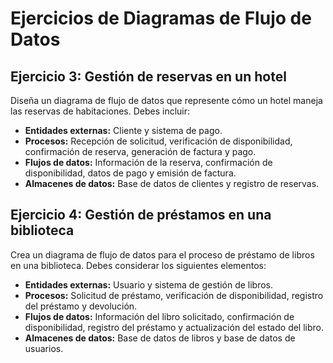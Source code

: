 # Ejercicios de Diagramas de Flujo de Datos
## Ejercicio 3: Gestión de reservas en un hotel
Diseña un diagrama de flujo de datos que represente cómo un hotel maneja las reservas de habitaciones. Debes incluir:

- **Entidades externas:** Cliente y sistema de pago.
- **Procesos:** Recepción de solicitud, verificación de disponibilidad, confirmación de reserva, generación de factura y pago.
- **Flujos de datos:** Información de la reserva, confirmación de disponibilidad, datos de pago y emisión de factura.
- **Almacenes de datos:** Base de datos de clientes y registro de reservas.

## Ejercicio 4: Gestión de préstamos en una biblioteca
Crea un diagrama de flujo de datos para el proceso de préstamo de libros en una biblioteca. Debes considerar los siguientes elementos:

- **Entidades externas:** Usuario y sistema de gestión de libros.
- **Procesos:** Solicitud de préstamo, verificación de disponibilidad, registro del préstamo y devolución.
- **Flujos de datos:** Información del libro solicitado, confirmación de disponibilidad, registro del préstamo y actualización del estado del libro.
- **Almacenes de datos:** Base de datos de libros y base de datos de usuarios.
